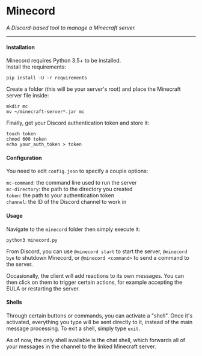 Minecord
========

*A Discord-based tool to manage a Minecraft server.*

---

#### Installation

Minecord requires Python 3.5+ to be installed.  
Install the requirements:

```
pip install -U -r requirements
```

Create a folder (this will be your server's root) and place the Minecraft
server file inside:

```
mkdir mc
mv ~/minecraft-server*.jar mc
```

Finally, get your Discord authentication token and store it:

```
touch token
chmod 600 token
echo your_auth_token > token
```

#### Configuration

You need to edit `config.json` to specify a couple options:

`mc-command`: the command line used to run the server  
`mc-directory`: the path to the directory you created  
`token`: the path to your authentication token  
`channel`: the ID of the Discord channel to work in  

#### Usage

Navigate to the `minecord` folder then simply execute it:

```
python3 minecord.py
```

From Discord, you can use `@minecord start` to start the server, `@minecord
bye` to shutdown Minecord, or `@minecord <command>` to send a command to the
server.

Occasionally, the client will add reactions to its own messages. You can then
click on them to trigger certain actions, for example accepting the EULA
or restarting the server.

#### Shells

Through certain buttons or commands, you can activate a "shell". Once it's
activated, everything you type will be sent directly to it, instead of the
main message processing. To exit a shell, simply type `exit`.

As of now, the only shell available is the chat shell, which forwards all of
your messages in the channel to the linked Minecraft server.
